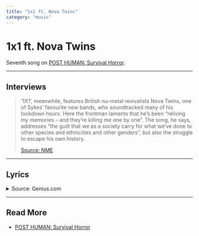 ```yaml
---
title: "1x1 ft. Nova Twins"
category: "music"
---
```

# 1x1 ft. Nova Twins

Seventh song on [POST HUMAN: Survival Horror](ph-survival-horror).

***

## Interviews

> ‘1X1’, meanwhile, features British nu-metal revivalists Nova Twins, one of Sykes’ 
favourite new bands, who soundtracked many of his lockdown hours. Here the frontman 
laments that he’s been “reliving my memories – and they’re killing me one by one”. 
The song, he says, addresses “the guilt that we as a society carry for what we’ve done 
to other species and ethnicities and other genders”, but also the struggle to escape 
his own history.
> 
> [Source: NME](https://www.nme.com/big-reads/bring-me-the-horizon-cover-interview-2020-post-human-survival-horror-2804768)

***

## Lyrics

<details class="lyrics">
<summary>Source: Genius.com</summary>

> [Intro: Oli Sykes]
> Put me outta my misery
>
> [Verse 1: Oli Sykes]
> Disconnected from the world again
> And no, the sun don't shine in the place I've been
> So why you keep acting like I don't exist?
> Yeah, feel like I'm ready to die, but I can't commit
>
> [Pre-Chorus: Oli Sykes]
> So I ask myself, when will I learn?
> I'd set myself on fire to feel the burn
> I'm scared that I'm never gonna be repaired
>
> [Chorus: Oli Sykes]
> Put me outta my misery, my mind
> Feels like an archenemy, can't look me in the eyes
> I don't know what hurts the most, holding on or letting go
> Reliving my memories and they're killing me one by one
>
> [Verse 2: Amy Love]
> Sabotaged myself again
> Got a brain like a hurricane
> Me and that bitch, no, we can't be friends
> And I don't even care, no
> Got me sinking to a dark place (Outta love)
> Evil twin under the staircase (Oh my God)
> Think I'm looking at a long night
> I'm alone, I'm alone, I'm alone, I'm alone
>
> [Pre-Chorus: Amy Love, Oli Sykes, Amy Love & Oli Sykes]
> Terrified (Terrified), I'm numb (But I'm numb)
> Annihilation never looked so good, shut up
> Hush your mouth, you talk too much
>
> [Chorus: Oli Sykes]
> Put me outta my misery, my mind
> Feels like an archenemy, can't look me in the eyes
> I don't know what hurts the most, holding on or letting go
> Reliving my memories and they're killing me one by one
>
> [Bridge: Oli Sykes]
> And I'm staring into the void again
> No one knows what a mess I'm in
> The voices in my head say I'm just being paranoid
> But it's bad for my health, how much I hate myself
> I suffocate, the weight, it pulls me underneath
>
> [Chorus: Oli Sykes]
> Put me outta my misery, my mind
> Feels like an archenemy, can't look me in the eyes
> I don't know what hurts the most, holding on or letting go
> Reliving my memories and they're killing me one by one
>
> [Outro: Oli Sykes]
> Yeah, it's killing me one by one
> And they're killing me one by one

</details>

***

## Read More

- [POST HUMAN: Survival Horror](ph-survival-horror)
